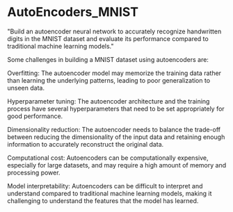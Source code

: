 # AutoEncoders_MNIST

"Build an autoencoder neural network to accurately recognize handwritten digits in the MNIST dataset and evaluate its performance compared to traditional machine learning models."


Some challenges in building a MNIST dataset using autoencoders are:

Overfitting: The autoencoder model may memorize the training data rather than learning the underlying patterns, leading to poor generalization to unseen data.

Hyperparameter tuning: The autoencoder architecture and the training process have several hyperparameters that need to be set appropriately for good performance.

Dimensionality reduction: The autoencoder needs to balance the trade-off between reducing the dimensionality of the input data and retaining enough information to accurately reconstruct the original data.

Computational cost: Autoencoders can be computationally expensive, especially for large datasets, and may require a high amount of memory and processing power.

Model interpretability: Autoencoders can be difficult to interpret and understand compared to traditional machine learning models, making it challenging to understand the features that the model has learned.
